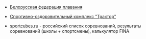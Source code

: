 - [Белорусская федерация плавания](http://sok-traktor.by)
- [Спортивно-оздоровительный комплекс "Трактор"](http://blrswimming.by)


- [sportcubes.ru](https://sportcubes.ru) - российский список соревнований, результаты соревнований (школы + спортсмены), калькулятор FINA
